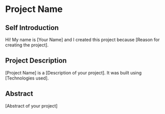 # Project Name

## Self Introduction
Hi! My name is [Your Name] and I created this project because [Reason for creating the project].

## Project Description
[Project Name] is a [Description of your project]. It was built using [Technologies used].

## Abstract
[Abstract of your project]
